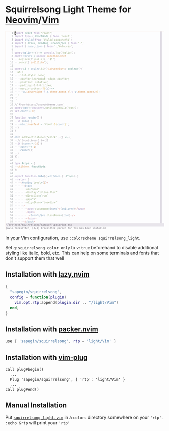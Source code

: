 # Squirrelsong Light Theme for [Neovim](https://neovim.io)/[Vim](https://www.vim.org)

![Squirrelsong Light theme for Neovim/Vim](screenshot-light.png)

In your Vim configuration, use `:colorscheme squirrelsong_light`.

Set `g:squirrelsong_color_only` to `v:true` beforehand to
disable additional styling like italic, bold, etc. This can
help on some terminals and fonts that don't support them that well

## Installation with [lazy.nvim](https://github.com/folke/lazy.nvim)

```lua
{
  "sapegin/squirrelsong",
  config = function(plugin)
    vim.opt.rtp:append(plugin.dir .. "/light/Vim")
  end,
}
```

## Installation with [packer.nvim](https://github.com/wbthomason/packer.nvim)

```lua
use { 'sapegin/squirrelsong', rtp = 'light/Vim' }
```

## Installation with [vim-plug](https://github.com/junegunn/vim-plug)

```vim
call plug#begin()
  ...
  Plug 'sapegin/squirrelsong', { 'rtp': 'light/Vim' }
  ...
call plug#end()
```

## Manual Installation

Put [`squirrelsong_light.vim`](squirrelsong_light.vim)
in a `colors` directory somewhere on your `'rtp'`. `:echo &rtp` will print your `'rtp'`
